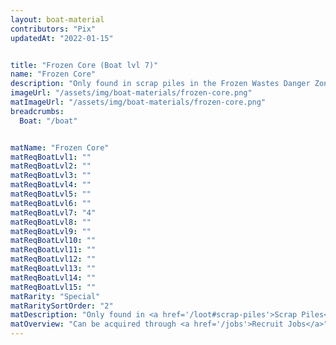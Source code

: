 ```yaml
---
layout: boat-material
contributors: "Pix"
updatedAt: "2022-01-15"


title: "Frozen Core (Boat lvl 7)"
name: "Frozen Core"
description: "Only found in scrap piles in the Frozen Wastes Danger Zone - Can be acquired through Recruit Jobs"
imageUrl: "/assets/img/boat-materials/frozen-core.png"
matImageUrl: "/assets/img/boat-materials/frozen-core.png"
breadcrumbs:
  Boat: "/boat"


matName: "Frozen Core"
matReqBoatLvl1: ""
matReqBoatLvl2: ""
matReqBoatLvl3: ""
matReqBoatLvl4: ""
matReqBoatLvl5: ""
matReqBoatLvl6: ""
matReqBoatLvl7: "4"
matReqBoatLvl8: ""
matReqBoatLvl9: ""
matReqBoatLvl10: ""
matReqBoatLvl11: ""
matReqBoatLvl12: ""
matReqBoatLvl13: ""
matReqBoatLvl14: ""
matReqBoatLvl15: ""
matRarity: "Special"
matRaritySortOrder: "2"
matDescription: "Only found in <a href='/loot#scrap-piles'>Scrap Piles</a> in the <a href='/danger-zones#frozen-wastes'>Frozen Wastes Danger Zone</a>"
matOverview: "Can be acquired through <a href='/jobs'>Recruit Jobs</a>"
---
```



